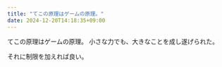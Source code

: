 ```yaml
---
title: "てこの原理はゲームの原理。"
date: 2024-12-20T14:18:35+09:00
---
```

てこの原理はゲームの原理。
小さな力でも、大きなことを成し遂げられた。

それに制限を加えれば良い。
